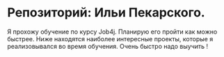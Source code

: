 # Репозиторий: Ильи Пекарского.
Я прохожу обучение по курсу Job4j. Планирую его пройти как можно быстрее.
Ниже находятся наиболее интересные проекты, которые я реализовывался во время обучения.
Очень быстро надо выучить !